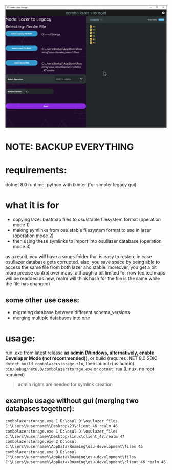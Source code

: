 ![Demo Screenshot](demo.png)
# NOTE: BACKUP EVERYTHING
# requirements:
dotnet 8.0 runtime, python with tkinter (for simpler legacy gui)

# what it is for
- copying lazer beatmap files to osu!stable filesystem format (operation mode 1)
- making symlinks from osu!stable filesystem format to use in lazer (operation mode 2)
- then using these symlinks to import into osu!lazer database (operation mode 3)

as a result, you will have a songs folder that is easy to restore in case osu!lazer database gets corrupted. also, you save space by being able to access the same file from both lazer and stable.
moreover, you get a bit more precise control over maps, although a bit limited for now (edited maps will be readded as new, realm will think hash for the file is the same while the file has changed)

## some other use cases:
- migrating database between different schema_versions
- merging multiple databases into one
# usage:
run .exe from latest release **as admin (Windows, alternatively, enable Developer Mode (not recommended))**, or build (requires .NET 8.0 SDK) `dotnet build combolazerstorage.sln`, then launch (as admin) `bin/Debug/net8.0/combolazerstorage.exe` or `dotnet run` (Linux, no root required)
>admin rights are needed for symlink creation
## example usage without gui (merging two databases together):
```
combolazerstorage.exe 1 D:\osul D:\osulazer_files C:\Users\%username%\Desktop\23\client_46.realm 46
combolazerstorage.exe 1 D:\osul D:\osulazer_files C:\Users\%username%\Desktop\linux\client_47.realm 47
combolazerstorage.exe 2 D:\osul C:\Users\%username%\AppData\Roaming\osu-development\files 46
combolazerstorage.exe 3 D:\osul C:\Users\%username%\AppData\Roaming\osu-development\files C:\Users\%username%\AppData\Roaming\osu-development\client_46.realm 46
```
